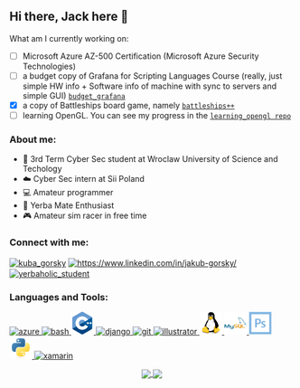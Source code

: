 ## Hi there, Jack here 👋

What am I currently working on:
  - [ ] Microsoft Azure AZ-500 Certification (Microsoft Azure Security Technologies)
  - [ ] a budget copy of Grafana for Scripting Languages Course (really, just simple HW info + Software info of machine with sync to servers and simple GUI) [`budget_grafana`](https://github.com/jakubgorsky/budget_grafana "budget_grafana repo link")
  - [x] a copy of Battleships board game, namely [`battleships++`](https://github.com/jakubgorsky/battleships_game "battleships++ repo link")
  - [ ] learning OpenGL. You can see my progress in the [`learning_opengl repo`](https://github.com/jakubgorsky/learning_opengl "learning_opengl repo link")

### About me:
- 🏫 3rd Term Cyber Sec student at Wroclaw University of Science and Techology
- ☁️ Cyber Sec intern at Sii Poland
- 💻 Amateur programmer
- 🧉 Yerba Mate Enthusiast
- 🎮 Amateur sim racer in free time

<h3 align="left">Connect with me:</h3>
<p align="left">
<a href="https://twitter.com/kuba_gorsky" target="blank"><img align="center" src="https://raw.githubusercontent.com/rahuldkjain/github-profile-readme-generator/master/src/images/icons/Social/twitter.svg" alt="kuba_gorsky" height="30" width="40" /></a>
<a href="https://www.linkedin.com/in/jakub-gorsky/" target="blank"><img align="center" src="https://raw.githubusercontent.com/rahuldkjain/github-profile-readme-generator/master/src/images/icons/Social/linked-in-alt.svg" alt="https://www.linkedin.com/in/jakub-gorsky/" height="30" width="40" /></a>
<a href="https://instagram.com/yerbaholicstudent" target="blank"><img align="center" src="https://raw.githubusercontent.com/rahuldkjain/github-profile-readme-generator/master/src/images/icons/Social/instagram.svg" alt="yerbaholic_student" height="30" width="40" /></a>
</p>

<h3 align="left">Languages and Tools:</h3>
<p align="left"> <a href="https://azure.microsoft.com/en-in/" target="_blank" rel="noreferrer"> <img src="https://www.vectorlogo.zone/logos/microsoft_azure/microsoft_azure-icon.svg" alt="azure" width="40" height="40"/> </a> <a href="https://www.gnu.org/software/bash/" target="_blank" rel="noreferrer"> <img src="https://www.vectorlogo.zone/logos/gnu_bash/gnu_bash-icon.svg" alt="bash" width="40" height="40"/> </a> <a href="https://www.w3schools.com/cpp/" target="_blank" rel="noreferrer"> <img src="https://raw.githubusercontent.com/devicons/devicon/master/icons/cplusplus/cplusplus-original.svg" alt="cplusplus" width="40" height="40"/> </a> <a href="https://www.djangoproject.com/" target="_blank" rel="noreferrer"> <img src="https://cdn.worldvectorlogo.com/logos/django.svg" alt="django" width="40" height="40"/> </a> <a href="https://git-scm.com/" target="_blank" rel="noreferrer"> <img src="https://www.vectorlogo.zone/logos/git-scm/git-scm-icon.svg" alt="git" width="40" height="40"/> </a> <a href="https://www.adobe.com/in/products/illustrator.html" target="_blank" rel="noreferrer"> <img src="https://www.vectorlogo.zone/logos/adobe_illustrator/adobe_illustrator-icon.svg" alt="illustrator" width="40" height="40"/> </a> <a href="https://www.linux.org/" target="_blank" rel="noreferrer"> <img src="https://raw.githubusercontent.com/devicons/devicon/master/icons/linux/linux-original.svg" alt="linux" width="40" height="40"/> </a> <a href="https://www.mysql.com/" target="_blank" rel="noreferrer"> <img src="https://raw.githubusercontent.com/devicons/devicon/master/icons/mysql/mysql-original-wordmark.svg" alt="mysql" width="40" height="40"/> </a> <a href="https://www.photoshop.com/en" target="_blank" rel="noreferrer"> <img src="https://raw.githubusercontent.com/devicons/devicon/master/icons/photoshop/photoshop-line.svg" alt="photoshop" width="40" height="40"/> </a> <a href="https://www.python.org" target="_blank" rel="noreferrer"> <img src="https://raw.githubusercontent.com/devicons/devicon/master/icons/python/python-original.svg" alt="python" width="40" height="40"/> </a> <a href="https://dotnet.microsoft.com/apps/xamarin" target="_blank" rel="noreferrer"> <img src="https://raw.githubusercontent.com/detain/svg-logos/780f25886640cef088af994181646db2f6b1a3f8/svg/xamarin.svg" alt="xamarin" width="40" height="40"/> </a> </p>

<div align=center>
<a href="https://github.com/anuraghazra/github-readme-stats" align=center>
  <img align="center" height=220rem src="https://github-readme-stats.vercel.app/api?username=jakubgorsky&show_icons=true&theme=react" />
</a>

<a href="https://github.com/anuraghazra/convoychat">
  <img align="center" height=220rem src="https://github-readme-stats.vercel.app/api/top-langs/?username=jakubgorsky&theme=react "/>
</a>
</div>
